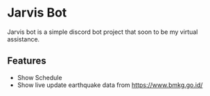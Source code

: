 # Jarvis Bot

Jarvis bot is a simple discord bot project that soon to be my virtual assistance.


## Features

- Show Schedule
- Show live update earthquake data from https://www.bmkg.go.id/

